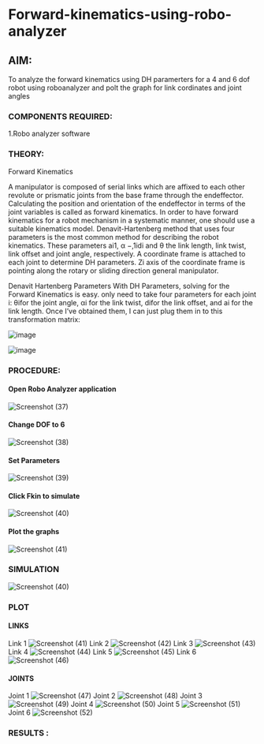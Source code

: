 # Forward-kinematics-using-robo-analyzer

## AIM: 
To analyze the forward kinematics using DH paramerters for a 4 and 6 dof robot using roboanalyzer and polt the graph for link cordinates and joint angles
### COMPONENTS REQUIRED:
1.Robo analyzer software  


### THEORY: 
  
Forward Kinematics

A manipulator is composed of serial links which are affixed to each other revolute or prismatic joints from the base frame through the endeffector. 
Calculating the position and orientation of the endeffector in terms of the joint variables is called as forward kinematics. 
In order to have forward kinematics for a robot mechanism in a systematic manner, one should use a suitable kinematics model. 
Denavit-Hartenberg method that uses four parameters is the most common method for describing the robot kinematics. 
These parameters ai1, α −,1idi and θ the link length, link twist, link offset and joint angle, respectively. 
A coordinate frame is attached to each joint to determine DH parameters. Zi axis of the coordinate frame is pointing along the rotary or sliding direction general manipulator.

Denavit Hartenberg Parameters
With DH Parameters, solving for the Forward Kinematics is easy.  only need to take four parameters for each joint 
i: θifor the joint angle, 
αi for the link twist, 
difor the link offset, and 
ai for the link length. Once I’ve obtained them, I can just plug them in to this transformation matrix:


![image](https://user-images.githubusercontent.com/36288975/170172719-ed7befc9-2894-4344-bfd5-be831bb05308.png)

 ![image](https://user-images.githubusercontent.com/36288975/170172766-b8aeb788-7fd7-4de7-b340-f04656707ebd.png)

 

### PROCEDURE:
#### Open Robo Analyzer application
![Screenshot (37)](https://github.com/Madhav005/Forward-kinematics-using-robot-analyzer/assets/110885274/44f17684-560f-4221-9fb6-b5a2d432a40d)
#### Change DOF to 6
![Screenshot (38)](https://github.com/Madhav005/Forward-kinematics-using-robot-analyzer/assets/110885274/5cf0b9cf-93d1-46e8-9b03-c27376bc02cc)
#### Set Parameters
![Screenshot (39)](https://github.com/Madhav005/Forward-kinematics-using-robot-analyzer/assets/110885274/254f3c74-3c7c-4eeb-b6ea-4ea207945337)
#### Click Fkin to simulate
![Screenshot (40)](https://github.com/Madhav005/Forward-kinematics-using-robot-analyzer/assets/110885274/a046b426-733c-4387-ac3c-361d208b2581)
#### Plot the graphs
![Screenshot (41)](https://github.com/Madhav005/Forward-kinematics-using-robot-analyzer/assets/110885274/7ce101b5-eae0-4af2-9551-667e97b0a250)


### SIMULATION 
 ![Screenshot (40)](https://github.com/Madhav005/Forward-kinematics-using-robot-analyzer/assets/110885274/0d62d774-8bb2-47c6-89d1-ac2888ad2b5a)

 
 
 ### PLOT 
 #### LINKS
 Link 1
 ![Screenshot (41)](https://github.com/Madhav005/Forward-kinematics-using-robot-analyzer/assets/110885274/ae77ecc1-a988-44fb-b553-74f71198afad)
Link 2
![Screenshot (42)](https://github.com/Madhav005/Forward-kinematics-using-robot-analyzer/assets/110885274/4b5b54c4-5e13-44ff-a7cc-24837df83b6b)
Link 3
![Screenshot (43)](https://github.com/Madhav005/Forward-kinematics-using-robot-analyzer/assets/110885274/b85900d4-bcc1-4589-ad86-23de277fdbc0)
Link 4
![Screenshot (44)](https://github.com/Madhav005/Forward-kinematics-using-robot-analyzer/assets/110885274/3868ce4b-0743-4984-b84a-98428be29289)
Link 5
![Screenshot (45)](https://github.com/Madhav005/Forward-kinematics-using-robot-analyzer/assets/110885274/1845296d-2a01-46e5-b364-35ca0d9a8370)
Link 6
![Screenshot (46)](https://github.com/Madhav005/Forward-kinematics-using-robot-analyzer/assets/110885274/05218217-768c-4d2d-82f1-304d5c0cd1b1)

#### JOINTS
Joint 1
![Screenshot (47)](https://github.com/Madhav005/Forward-kinematics-using-robot-analyzer/assets/110885274/ad93ecdf-3f64-459a-ad4e-5725c2582900)
Joint 2
![Screenshot (48)](https://github.com/Madhav005/Forward-kinematics-using-robot-analyzer/assets/110885274/f8b4cce4-4c99-40b1-8c28-d1f3a6495e95)
Joint 3
![Screenshot (49)](https://github.com/Madhav005/Forward-kinematics-using-robot-analyzer/assets/110885274/23b9c235-f231-4581-88d2-63365cf317f8)
Joint 4
![Screenshot (50)](https://github.com/Madhav005/Forward-kinematics-using-robot-analyzer/assets/110885274/6065dd06-55b2-42bc-b761-85a517d7ea45)
Joint 5
![Screenshot (51)](https://github.com/Madhav005/Forward-kinematics-using-robot-analyzer/assets/110885274/23e69e30-0faa-409e-b1fe-3e2d1bf5b02c)
Joint 6
![Screenshot (52)](https://github.com/Madhav005/Forward-kinematics-using-robot-analyzer/assets/110885274/d067911a-675c-448f-b3b2-16e813879689)


### RESULTS :  
